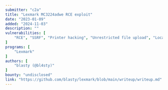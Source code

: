 ```yaml
---
submitter: "c2a"
title: "Lexmark MC3224adwe RCE exploit"
date: "2023-01-09"
added: "2024-11-03"
description: ""
vulnerabilities: [
    "RCE", "SSRF", "Printer hacking", "Unrestricted file upload", "Local Privilege Escalation"
]
programs: [
    "Lexmark"
]
authors: [
    "blasty (@bl4sty)"
]
bounty: "undisclosed"
link: "https://github.com/blasty/lexmark/blob/main/writeup/writeup.md"
---
```




